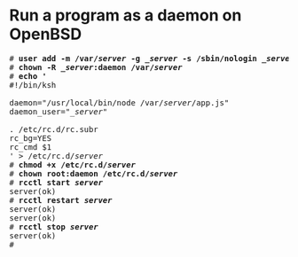 # Run a program as a daemon on OpenBSD

<pre>
# <b>user add -m /var/<em>server</em> -g <em>_server</em> -s /sbin/nologin <em>_server</em></b>
# <b>chown -R <em>_server</em>:daemon /var/<em>server</em></b>
# <b>echo '</b>
<i></i>#!/bin/ksh
<i></i>
<i></i>daemon="/usr/local/bin/node /var/<em>server</em>/app.js"
<i></i>daemon_user="<em>_server</em>"
<i></i>
<i></i>. /etc/rc.d/rc.subr
<i></i>rc_bg=YES
<i></i>rc_cmd $1
<i></i>' &gt; /etc/rc.d/<em>server</em></b>
# <b>chmod +x /etc/rc.d/<em>server</em></b>
# <b>chown root:daemon /etc/rc.d/<em>server</em></b>
# <b>rcctl start <em>server</em></b>
server(ok)
# <b>rcctl restart <em>server</em></b>
server(ok)
server(ok)
# <b>rcctl stop <em>server</em></b>
server(ok)
#
</pre>
